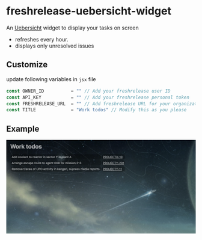# freshrelease-uebersicht-widget


An [Uebersicht](https://tracesof.net/uebersicht/) widget to display your tasks on screen

* refreshes every hour.
* displays only unresolved issues

## Customize

update following variables in `jsx` file
```jsx
const OWNER_ID          = "" // Add your freshrelease user ID
const API_KEY           = "" // Add your freshrelease personal token
const FRESHRELEASE_URL  = "" // Add freshrelease URL for your organization
const TITLE             = "Work todos" // Modify this as you please
```

## Example

![Samle image](assets/example.png)
